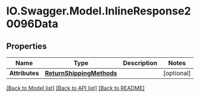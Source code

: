 # IO.Swagger.Model.InlineResponse20096Data
## Properties

Name | Type | Description | Notes
------------ | ------------- | ------------- | -------------
**Attributes** | [**ReturnShippingMethods**](ReturnShippingMethods.md) |  | [optional] 

[[Back to Model list]](../README.md#documentation-for-models) [[Back to API list]](../README.md#documentation-for-api-endpoints) [[Back to README]](../README.md)

